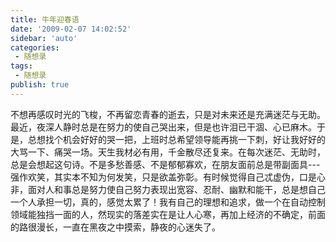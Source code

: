 ```yaml
---
title: 牛年迎春语     
date: '2009-02-07 14:02:52'
sidebar: 'auto'
categories:
 - 随想录
tags:
 - 随想录
publish: true
---
```


不想再感叹时光的飞梭，不再留恋青春的逝去，只是对未来还是充满迷茫与无助。最近，夜深人静时总是在努力的使自己哭出来，但是也许泪已干涸、心已麻木。于是，总想找个机会好好的哭一把，上班时总希望领导能再挑一下刺，好让我好好的大骂一下、痛哭一场。天生我材必有用，千金散尽还复来。在每次迷茫、无助时，总是会想起这句诗。不是多愁善感、不是郁郁寡欢，在朋友面前总是带副面具---强作欢笑，其实本不知为何发笑，只是欲盖弥彰。有时候觉得自己忒虚伪，口是心非，面对人和事总是努力使自己努力表现出宽容、忍耐、幽默和能干，总是想自己一个人承担一切，真的，感觉太累了！我有自己的理想和追求，做一个在自动控制领域能独挡一面的人，然现实的落差实在是让人心寒，再加上经济的不确定，前面的路很漫长，一直在黑夜之中摸索，静夜的心迷失了。

